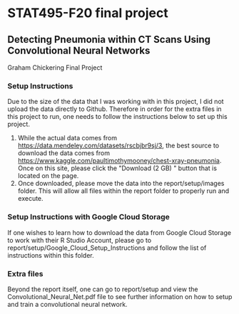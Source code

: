 # STAT495-F20 final project

## Detecting Pneumonia within CT Scans Using Convolutional Neural Networks

Graham Chickering Final Project

### Setup Instructions

Due to the size of the data that I was working with in this project, I did not upload the data directly to Github. Therefore in order for the extra files in this project to run, one needs to follow the instructions below to set up this project. 

1) While the actual data comes from https://data.mendeley.com/datasets/rscbjbr9sj/3, the best source to download the data comes from https://www.kaggle.com/paultimothymooney/chest-xray-pneumonia. Once on this site, please click the "Download (2 GB) " button that is located on the page. 
2) Once downloaded, please move the data into the report/setup/images folder. This will allow all files within the report folder to properly run and execute. 


### Setup Instructions with Google Cloud Storage

If one wishes to learn how to download the data from Google Cloud Storage to work with their R Studio Account, please go to report/setup/Google_Cloud_Setup_Instructions and follow the list of instructions within this folder. 


### Extra files

Beyond the report itself, one can go to report/setup and view the Convolutional_Neural_Net.pdf file to see further information on how to setup and train a convolutional neural network.

